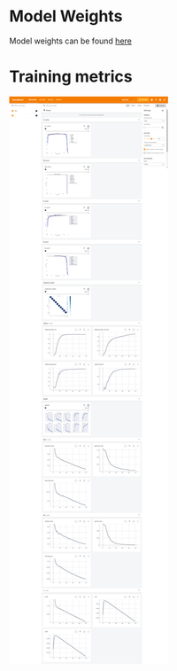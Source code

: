 # Model Weights
Model weights can be found [here](https://drive.google.com/drive/folders/1hYILcSpvyBjYYG3YqvzaU8kmFd1ez0zP?usp=sharing)

# Training metrics
![Training metrics](https://github.com/SwamiKannan/Formula1-car-detection/blob/main/model/exp3/tensorboard.png)
